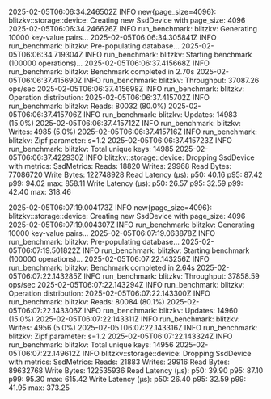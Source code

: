 2025-02-05T06:06:34.246502Z  INFO new{page_size=4096}: blitzkv::storage::device: Creating new SsdDevice with page_size: 4096
2025-02-05T06:06:34.246626Z  INFO run_benchmark: blitzkv: Generating 10000 key-value pairs...
2025-02-05T06:06:34.305841Z  INFO run_benchmark: blitzkv: Pre-populating database...
2025-02-05T06:06:34.719304Z  INFO run_benchmark: blitzkv: Starting benchmark (100000 operations)...
2025-02-05T06:06:37.415668Z  INFO run_benchmark: blitzkv: Benchmark completed in 2.70s
2025-02-05T06:06:37.415690Z  INFO run_benchmark: blitzkv: Throughput: 37087.26 ops/sec
2025-02-05T06:06:37.415698Z  INFO run_benchmark: blitzkv: Operation distribution:
2025-02-05T06:06:37.415702Z  INFO run_benchmark: blitzkv:   Reads: 80032 (80.0%)
2025-02-05T06:06:37.415706Z  INFO run_benchmark: blitzkv:   Updates: 14983 (15.0%)
2025-02-05T06:06:37.415712Z  INFO run_benchmark: blitzkv:   Writes: 4985 (5.0%)
2025-02-05T06:06:37.415716Z  INFO run_benchmark: blitzkv: Zipf parameter: s=1.2
2025-02-05T06:06:37.415723Z  INFO run_benchmark: blitzkv: Total unique keys: 14985
2025-02-05T06:06:37.422930Z  INFO blitzkv::storage::device: Dropping SsdDevice with metrics:
SsdMetrics:
  Reads: 18820
  Writes: 29968
  Read Bytes: 77086720
  Write Bytes: 122748928
  Read Latency (μs):
    p50: 40.16
    p95: 87.42
    p99: 94.02
    max: 858.11
  Write Latency (μs):
    p50: 26.57
    p95: 32.59
    p99: 42.40
    max: 318.46

2025-02-05T06:07:19.004173Z  INFO new{page_size=4096}: blitzkv::storage::device: Creating new SsdDevice with page_size: 4096
2025-02-05T06:07:19.004307Z  INFO run_benchmark: blitzkv: Generating 10000 key-value pairs...
2025-02-05T06:07:19.063878Z  INFO run_benchmark: blitzkv: Pre-populating database...
2025-02-05T06:07:19.501822Z  INFO run_benchmark: blitzkv: Starting benchmark (100000 operations)...
2025-02-05T06:07:22.143256Z  INFO run_benchmark: blitzkv: Benchmark completed in 2.64s
2025-02-05T06:07:22.143285Z  INFO run_benchmark: blitzkv: Throughput: 37858.59 ops/sec
2025-02-05T06:07:22.143294Z  INFO run_benchmark: blitzkv: Operation distribution:
2025-02-05T06:07:22.143300Z  INFO run_benchmark: blitzkv:   Reads: 80084 (80.1%)
2025-02-05T06:07:22.143306Z  INFO run_benchmark: blitzkv:   Updates: 14960 (15.0%)
2025-02-05T06:07:22.143311Z  INFO run_benchmark: blitzkv:   Writes: 4956 (5.0%)
2025-02-05T06:07:22.143316Z  INFO run_benchmark: blitzkv: Zipf parameter: s=1.2
2025-02-05T06:07:22.143324Z  INFO run_benchmark: blitzkv: Total unique keys: 14956
2025-02-05T06:07:22.149612Z  INFO blitzkv::storage::device: Dropping SsdDevice with metrics:
SsdMetrics:
  Reads: 21883
  Writes: 29916
  Read Bytes: 89632768
  Write Bytes: 122535936
  Read Latency (μs):
    p50: 39.90
    p95: 87.10
    p99: 95.30
    max: 615.42
  Write Latency (μs):
    p50: 26.40
    p95: 32.59
    p99: 41.95
    max: 373.25
